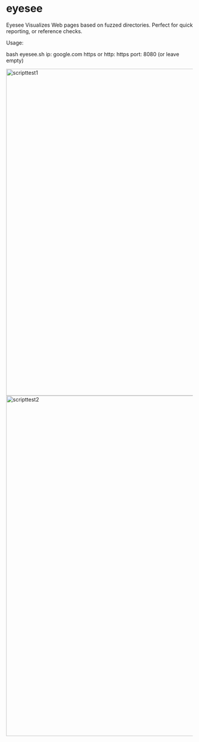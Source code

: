 # eyesee
Eyesee Visualizes Web pages based on fuzzed directories. Perfect for quick reporting, or reference checks.

Usage:

bash eyesee.sh 
ip: google.com
https or http: https
port: 8080 (or leave empty)


<img width="883" alt="scripttest1" src="https://user-images.githubusercontent.com/26053422/134940485-a30f2437-3f87-4a53-be30-d9635ff4094c.png">


<img width="920" alt="scripttest2" src="https://user-images.githubusercontent.com/26053422/134940541-e6cc099c-aa08-4446-ac96-05bab32e5772.png">

